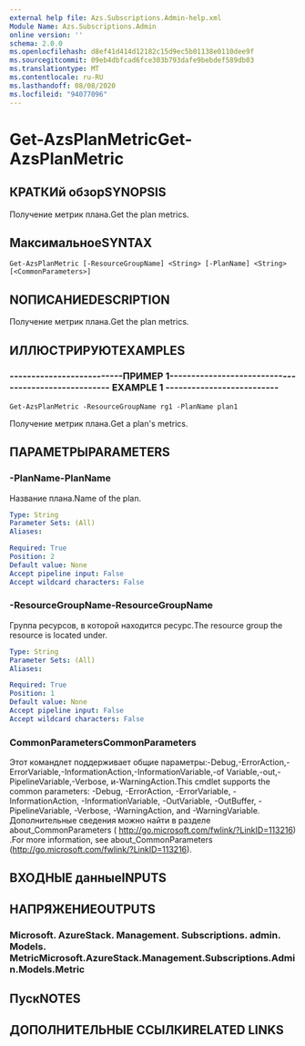```yaml
---
external help file: Azs.Subscriptions.Admin-help.xml
Module Name: Azs.Subscriptions.Admin
online version: ''
schema: 2.0.0
ms.openlocfilehash: d8ef41d414d12182c15d9ec5b01138e0110dee9f
ms.sourcegitcommit: 09eb4dbfcad6fce303b793dafe9bebdef589db03
ms.translationtype: MT
ms.contentlocale: ru-RU
ms.lasthandoff: 08/08/2020
ms.locfileid: "94077096"
---
```

# <span data-ttu-id="12bf9-101">Get-AzsPlanMetric</span><span class="sxs-lookup"><span data-stu-id="12bf9-101">Get-AzsPlanMetric</span></span>

## <span data-ttu-id="12bf9-102">КРАТКИй обзор</span><span class="sxs-lookup"><span data-stu-id="12bf9-102">SYNOPSIS</span></span>
<span data-ttu-id="12bf9-103">Получение метрик плана.</span><span class="sxs-lookup"><span data-stu-id="12bf9-103">Get the plan metrics.</span></span>

## <span data-ttu-id="12bf9-104">Максимальное</span><span class="sxs-lookup"><span data-stu-id="12bf9-104">SYNTAX</span></span>

```
Get-AzsPlanMetric [-ResourceGroupName] <String> [-PlanName] <String> [<CommonParameters>]
```

## <span data-ttu-id="12bf9-105">NОПИСАНИЕ</span><span class="sxs-lookup"><span data-stu-id="12bf9-105">DESCRIPTION</span></span>
<span data-ttu-id="12bf9-106">Получение метрик плана.</span><span class="sxs-lookup"><span data-stu-id="12bf9-106">Get the plan metrics.</span></span>

## <span data-ttu-id="12bf9-107">ИЛЛЮСТРИРУЮТ</span><span class="sxs-lookup"><span data-stu-id="12bf9-107">EXAMPLES</span></span>

### <span data-ttu-id="12bf9-108">--------------------------ПРИМЕР 1--------------------------</span><span class="sxs-lookup"><span data-stu-id="12bf9-108">-------------------------- EXAMPLE 1 --------------------------</span></span>
```
Get-AzsPlanMetric -ResourceGroupName rg1 -PlanName plan1
```

<span data-ttu-id="12bf9-109">Получение метрик плана.</span><span class="sxs-lookup"><span data-stu-id="12bf9-109">Get a plan's metrics.</span></span>

## <span data-ttu-id="12bf9-110">ПАРАМЕТРЫ</span><span class="sxs-lookup"><span data-stu-id="12bf9-110">PARAMETERS</span></span>

### <span data-ttu-id="12bf9-111">-PlanName</span><span class="sxs-lookup"><span data-stu-id="12bf9-111">-PlanName</span></span>
<span data-ttu-id="12bf9-112">Название плана.</span><span class="sxs-lookup"><span data-stu-id="12bf9-112">Name of the plan.</span></span>

```yaml
Type: String
Parameter Sets: (All)
Aliases: 

Required: True
Position: 2
Default value: None
Accept pipeline input: False
Accept wildcard characters: False
```

### <span data-ttu-id="12bf9-113">-ResourceGroupName</span><span class="sxs-lookup"><span data-stu-id="12bf9-113">-ResourceGroupName</span></span>
<span data-ttu-id="12bf9-114">Группа ресурсов, в которой находится ресурс.</span><span class="sxs-lookup"><span data-stu-id="12bf9-114">The resource group the resource is located under.</span></span>

```yaml
Type: String
Parameter Sets: (All)
Aliases: 

Required: True
Position: 1
Default value: None
Accept pipeline input: False
Accept wildcard characters: False
```

### <span data-ttu-id="12bf9-115">CommonParameters</span><span class="sxs-lookup"><span data-stu-id="12bf9-115">CommonParameters</span></span>
<span data-ttu-id="12bf9-116">Этот командлет поддерживает общие параметры:-Debug,-ErrorAction,-ErrorVariable,-InformationAction,-InformationVariable,-of Variable,-out,-PipelineVariable,-Verbose, и-WarningAction.</span><span class="sxs-lookup"><span data-stu-id="12bf9-116">This cmdlet supports the common parameters: -Debug, -ErrorAction, -ErrorVariable, -InformationAction, -InformationVariable, -OutVariable, -OutBuffer, -PipelineVariable, -Verbose, -WarningAction, and -WarningVariable.</span></span> <span data-ttu-id="12bf9-117">Дополнительные сведения можно найти в разделе about_CommonParameters ( http://go.microsoft.com/fwlink/?LinkID=113216) .</span><span class="sxs-lookup"><span data-stu-id="12bf9-117">For more information, see about_CommonParameters (http://go.microsoft.com/fwlink/?LinkID=113216).</span></span>

## <span data-ttu-id="12bf9-118">ВХОДНЫЕ данные</span><span class="sxs-lookup"><span data-stu-id="12bf9-118">INPUTS</span></span>

## <span data-ttu-id="12bf9-119">НАПРЯЖЕНИЕ</span><span class="sxs-lookup"><span data-stu-id="12bf9-119">OUTPUTS</span></span>

### <span data-ttu-id="12bf9-120">Microsoft. AzureStack. Management. Subscriptions. admin. Models. Metric</span><span class="sxs-lookup"><span data-stu-id="12bf9-120">Microsoft.AzureStack.Management.Subscriptions.Admin.Models.Metric</span></span>

## <span data-ttu-id="12bf9-121">Пуск</span><span class="sxs-lookup"><span data-stu-id="12bf9-121">NOTES</span></span>

## <span data-ttu-id="12bf9-122">ДОПОЛНИТЕЛЬНЫЕ ССЫЛКИ</span><span class="sxs-lookup"><span data-stu-id="12bf9-122">RELATED LINKS</span></span>

